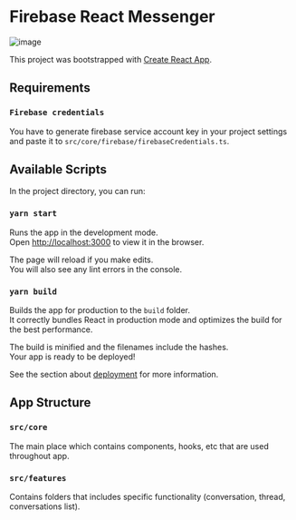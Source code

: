 # Firebase React Messenger

![image](https://user-images.githubusercontent.com/30213662/130116642-734b77f6-243a-4a31-9958-e309972d5bfe.png)


This project was bootstrapped with [Create React App](https://github.com/facebook/create-react-app).

## Requirements

### `Firebase credentials`

You have to generate firebase service account key in your project settings and paste it to `src/core/firebase/firebaseCredentials.ts`.

## Available Scripts

In the project directory, you can run:


### `yarn start`

Runs the app in the development mode.\
Open [http://localhost:3000](http://localhost:3000) to view it in the browser.

The page will reload if you make edits.\
You will also see any lint errors in the console.

### `yarn build`

Builds the app for production to the `build` folder.\
It correctly bundles React in production mode and optimizes the build for the best performance.

The build is minified and the filenames include the hashes.\
Your app is ready to be deployed!

See the section about [deployment](https://facebook.github.io/create-react-app/docs/deployment) for more information.

## App Structure

### `src/core`

The main place which contains components, hooks, etc that are used throughout app.

### `src/features`

Contains folders that includes specific functionality (conversation, thread, conversations list).
 


